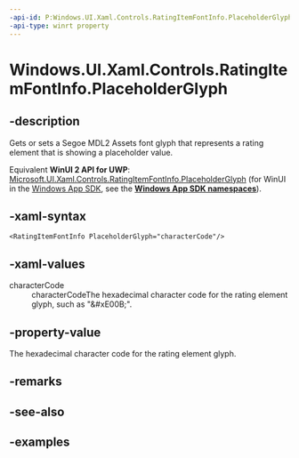 ```yaml
---
-api-id: P:Windows.UI.Xaml.Controls.RatingItemFontInfo.PlaceholderGlyph
-api-type: winrt property
---
```


<!-- Property syntax.
public string PlaceholderGlyph { get;  set; }
-->

# Windows.UI.Xaml.Controls.RatingItemFontInfo.PlaceholderGlyph

## -description

Gets or sets a Segoe MDL2 Assets font glyph that represents a rating element that is showing a placeholder value.

Equivalent **WinUI 2 API for UWP**: [Microsoft.UI.Xaml.Controls.RatingItemFontInfo.PlaceholderGlyph](/windows/winui/api/microsoft.ui.xaml.controls.ratingitemfontinfo.placeholderglyph) (for WinUI in the [Windows App SDK](/windows/apps/windows-app-sdk/), see the **[Windows App SDK namespaces](/windows/windows-app-sdk/api/winrt/)**).

## -xaml-syntax

```xaml
<RatingItemFontInfo PlaceholderGlyph="characterCode"/>
```

## -xaml-values

<dl><dt>characterCode</dt><dd>characterCodeThe hexadecimal character code for the rating element glyph, such as "&amp;#xE00B;".</dd>
</dl>

## -property-value

The hexadecimal character code for the rating element glyph.

## -remarks

## -see-also

## -examples

